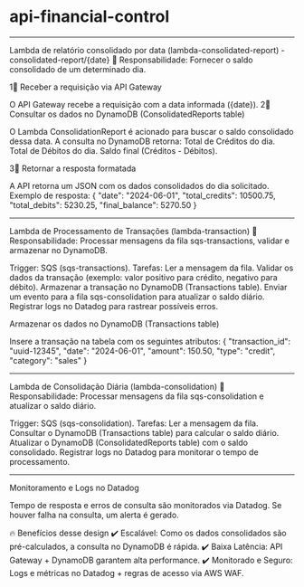 # api-financial-control

------------------------------------------------------------------------------------------------------------
Lambda de relatório consolidado por data (lambda-consolidated-report) - consolidated-report/{date}
📌 Responsabilidade: Fornecer o saldo consolidado de um determinado dia.

1⃣  Receber a requisição via API Gateway

O API Gateway recebe a requisição com a data informada ({date}).
2⃣  Consultar os dados no DynamoDB (ConsolidatedReports table)

O Lambda ConsolidationReport é acionado para buscar o saldo consolidado dessa data.
A consulta no DynamoDB retorna:
Total de Créditos do dia.
Total de Débitos do dia.
Saldo final (Créditos - Débitos).

3⃣  Retornar a resposta formatada

A API retorna um JSON com os dados consolidados do dia solicitado.
Exemplo de resposta:
{
  "date": "2024-06-01",
  "total_credits": 10500.75,
  "total_debits": 5230.25,
  "final_balance": 5270.50
}

------------------------------------------------------------------------------------------------------------
Lambda de Processamento de Transações (lambda-transaction)
📌 Responsabilidade: Processar mensagens da fila sqs-transactions, validar e armazenar no DynamoDB.

Trigger: SQS (sqs-transactions).
Tarefas:
Ler a mensagem da fila.	
Validar os dados da transação (exemplo: valor positivo para crédito, negativo para débito).
Armazenar a transação no DynamoDB (Transactions table).
Enviar um evento para a fila sqs-consolidation para atualizar o saldo diário.
Registrar logs no Datadog para rastrear possíveis erros.

Armazenar os dados no DynamoDB (Transactions table)

Insere a transação na tabela com os seguintes atributos:
{
  "transaction_id": "uuid-12345",
  "date": "2024-06-01",
  "amount": 150.50,
  "type": "credit",
  "category": "sales"
}

------------------------------------------------------------------------------------------------------------
Lambda de Consolidação Diária (lambda-consolidation)
📌 Responsabilidade: Processar mensagens da fila sqs-consolidation e atualizar o saldo diário.

Trigger: SQS (sqs-consolidation).
Tarefas:
Ler a mensagem da fila.
Consultar o DynamoDB (Transactions table) para calcular o saldo diário.
Atualizar o DynamoDB (ConsolidatedReports table) com o saldo consolidado.
Registrar logs no Datadog para monitorar o tempo de processamento.

------------------------------------------------------------------------------------------------------------


Monitoramento e Logs no Datadog

Tempo de resposta e erros de consulta são monitorados via Datadog.
Se houver falha na consulta, um alerta é gerado.

🔥 Benefícios desse design
✔️ Escalável: Como os dados consolidados são pré-calculados, a consulta no DynamoDB é rápida.
✔️ Baixa Latência: API Gateway + DynamoDB garantem alta performance.
✔️ Monitorado e Seguro: Logs e métricas no Datadog + regras de acesso via AWS WAF.